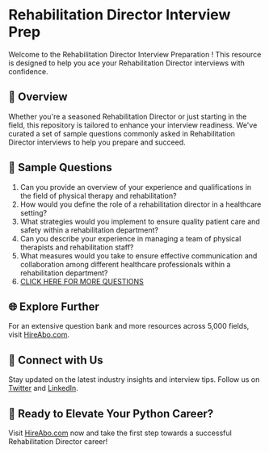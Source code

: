 # Rehabilitation Director Interview Prep

Welcome to the Rehabilitation Director Interview Preparation ! This resource is designed to help you ace your Rehabilitation Director interviews with confidence.

## 🚀 Overview

Whether you're a seasoned Rehabilitation Director or just starting in the field, this repository is tailored to enhance your interview readiness. We've curated a set of sample questions commonly asked in Rehabilitation Director interviews to help you prepare and succeed.

## 📝 Sample Questions

1. Can you provide an overview of your experience and qualifications in the field of physical therapy and rehabilitation?
2. How would you define the role of a rehabilitation director in a healthcare setting?
3. What strategies would you implement to ensure quality patient care and safety within a rehabilitation department?
4. Can you describe your experience in managing a team of physical therapists and rehabilitation staff?
5. What measures would you take to ensure effective communication and collaboration among different healthcare professionals within a rehabilitation department?
6. [CLICK HERE FOR MORE QUESTIONS](https://hireabo.com/job/2_2_10/Rehabilitation%20Director)

## 🌐 Explore Further

For an extensive question bank and more resources across 5,000 fields, visit [HireAbo.com](https://www.hireabo.com).

## 📱 Connect with Us

Stay updated on the latest industry insights and interview tips. Follow us on [Twitter](https://twitter.com/hireabo) and [LinkedIn](https://www.linkedin.com/in/hire-abo-3609972a8/).

## 🚀 Ready to Elevate Your Python Career?

Visit [HireAbo.com](https://www.hireabo.com) now and take the first step towards a successful Rehabilitation Director career!